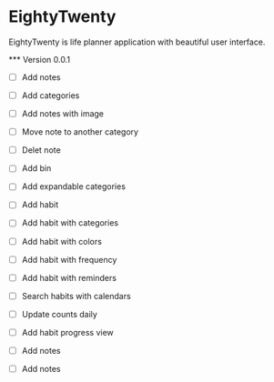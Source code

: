 # EightyTwenty
EightyTwenty is life planner application with beautiful user interface.

*** Version 0.0.1
- [ ] Add notes
- [ ] Add categories
- [ ] Add notes with image
- [ ] Move note to another category
- [ ] Delet note
- [ ] Add bin
- [ ] Add expandable categories
- [ ] Add habit
- [ ] Add habit with categories
- [ ] Add habit with colors
- [ ] Add habit with frequency
- [ ] Add habit with reminders
- [ ] Search habits with calendars
- [ ] Update counts daily
- [ ] Add habit progress view
- [ ] Add notes
- [ ] Add notes

